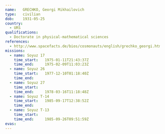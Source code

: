 ```yaml
---
name:	GRECHKO, Georgi Mikhailovich
type:	civilian
dob:	1931-05-25
country:
  - URS
qualifications:
  - Doctorate in physical-mathematical sciences
references:
  - http://www.spacefacts.de/bios/cosmonauts/english/grechko_georgi.htm
missions:
  - name: Soyuz 17
    time_start:   1975-01-11T21:43:37Z
    time_end:     1975-02-09T11:03:23Z
  - name: Soyuz 26
    time_start:   1977-12-10T01:18:40Z
    time_end:     
  - name: Soyuz 27
    time_start:   
    time_end:     1978-03-16T11:18:48Z
  - name: Soyuz T-14
    time_start:   1985-09-17T12:38:52Z
    time_end:     
  - name: Soyuz T-13
    time_start:   
    time_end:     1985-09-26T09:51:59Z
evas:
---
```

